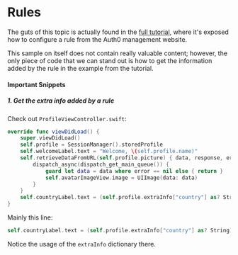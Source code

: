 # Rules 

The guts of this topic is actually found in the [full tutorial](https://auth0.com/docs/quickstart/native/ios-swift/06-rules), where it's exposed how to configure a rule from the Auth0 management website.

This sample on itself does not contain really valuable content; however, the only piece of code that we can stand out is how to get the information added by the rule in the example from the tutorial.

#### Important Snippets

##### 1. Get the extra info added by a rule

Check out `ProfileViewController.swift`:

```swift
override func viewDidLoad() {
    super.viewDidLoad()
    self.profile = SessionManager().storedProfile
    self.welcomeLabel.text = "Welcome, \(self.profile.name)"
    self.retrieveDataFromURL(self.profile.picture) { data, response, error in
        dispatch_async(dispatch_get_main_queue()) {
            guard let data = data where error == nil else { return }
            self.avatarImageView.image = UIImage(data: data)
        }
    }
    self.countryLabel.text = (self.profile.extraInfo["country"] as? String) ?? "<Country not detected>"
}
```

Mainly this line:

```swift
self.countryLabel.text = (self.profile.extraInfo["country"] as? String) ?? "<Country not detected>"
```

Notice the usage of the `extraInfo` dictionary there.
